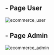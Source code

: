 ## - Page User
![ecommerce_user](https://user-images.githubusercontent.com/57656151/68655547-c8adf900-0562-11ea-9c5b-ab736d91e4c7.png)

## - Page Admin
![ecommerce_admin](https://user-images.githubusercontent.com/57656151/68655756-2d695380-0563-11ea-926d-1b5fd5e9dda0.png)
